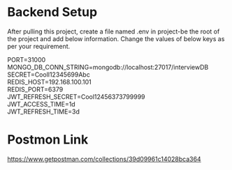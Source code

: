 # Backend Setup

After pulling this project, create a file named .env in project-be the root of the project and add below information. Change the values of below keys as per your requirement.

PORT=31000<br>
MONGO_DB_CONN_STRING=mongodb://localhost:27017/interviewDB<br>
SECRET=Cooll12345699Abc<br>
REDIS_HOST=192.168.100.101<br>
REDIS_PORT=6379<br>
JWT_REFRESH_SECRET=Cool12456373799999<br>
JWT_ACCESS_TIME=1d<br>
JWT_REFRESH_TIME=3d<br>


# Postmon Link
https://www.getpostman.com/collections/39d09961c14028bca364